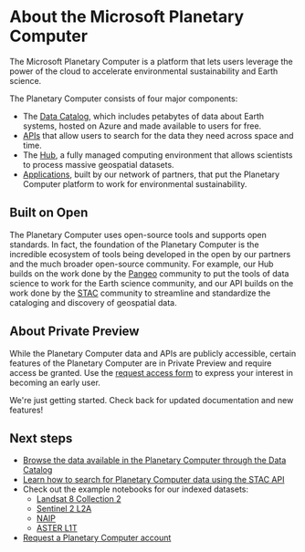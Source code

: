 # About the Microsoft Planetary Computer

The Microsoft Planetary Computer is a platform that lets users leverage the power of the cloud to accelerate environmental sustainability and Earth science.

The Planetary Computer consists of four major components:
- The [Data Catalog](https://planetarycomputer.microsoft.com/catalog), which includes petabytes of data about Earth systems, hosted on Azure and made available to users for free.
- [APIs](../concepts/stac.md) that allow users to search for the data they need across space and time.
- The [Hub](../concepts/computing.md), a fully managed computing environment that allows scientists to process massive geospatial datasets.
- [Applications](https://planetarycomputer.microsoft.com/applications), built by our network of partners, that put the Planetary Computer platform to work for environmental sustainability.

## Built on Open

The Planetary Computer uses open-source tools and supports open standards. In fact, the foundation of the Planetary Computer is the incredible ecosystem of tools being developed in the open by our partners and the much broader open-source community. For example, our Hub builds on the work done by the [Pangeo](http://pangeo.io/) community to put the tools of data science to work for the Earth science community, and our API builds on the work done by the [STAC](https://stacspec.org/) community to streamline and standardize the cataloging and discovery of geospatial data.

## About Private Preview

While the Planetary Computer data and APIs are publicly accessible, certain features of the Planetary Computer are in Private Preview and require access be granted. Use the [request access form](https://planetarycomputer.microsoft.com/account/request) to express your interest in becoming an early user.

We're just getting started. Check back for updated documentation and new features!

## Next steps

- [Browse the data available in the Planetary Computer through the Data Catalog](https://planetarycomputer.microsoft.com/catalog)
- [Learn how to search for Planetary Computer data using the STAC API](../quickstarts/reading-stac.ipynb)
- Check out the example notebooks for our indexed datasets:
  - [Landsat 8 Collection 2](http://planetarycomputer.microsoft.com/dataset/landsat-8-c2-l2#Example-Notebook)
  - [Sentinel 2 L2A](http://planetarycomputer.microsoft.com/dataset/sentinel-2-l2a#Example-Notebook)
  - [NAIP]((http://planetarycomputer.microsoft.com/dataset/naip#Example-Notebook))
  - [ASTER L1T]((http://planetarycomputer.microsoft.com/dataset/aster-l1t#Example-Notebook))
- [Request a Planetary Computer account](https://planetarycomputer.microsoft.com/account/request)

